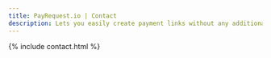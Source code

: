 ```yaml
---
title: PayRequest.io | Contact
description: Lets you easily create payment links without any additional costs and share them via email or sms.
---
```


{% include contact.html %}
